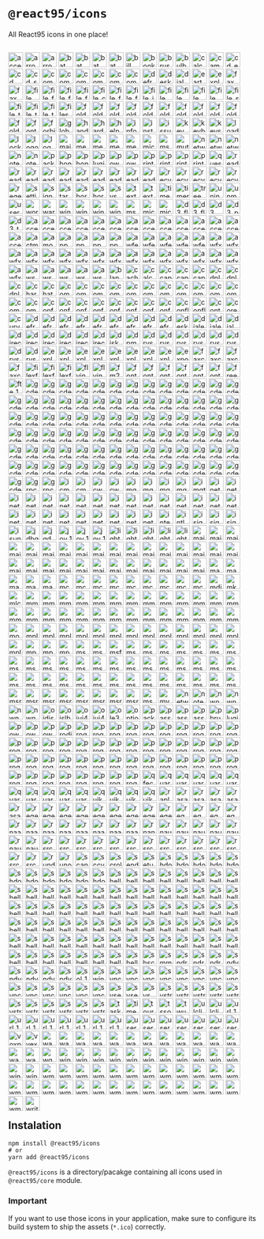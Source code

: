 # `@react95/icons`

All React95 icons in one place!

<p style="float: left;">
  <img alt="accessibility" src="src/icons/accessibility.ico" width="30" />
  <img alt="arrow_left" src="src/icons/arrow_left.ico" width="30" />
  <img alt="arrow_right" src="src/icons/arrow_right.ico" width="30" />
  <img alt="bat" src="src/icons/bat.ico" width="30" />
  <img alt="bat_exec" src="src/icons/bat_exec.ico" width="30" />
  <img alt="bat_exec_2" src="src/icons/bat_exec_2.ico" width="30" />
  <img alt="bat_wait" src="src/icons/bat_wait.ico" width="30" />
  <img alt="bill" src="src/icons/bill.ico" width="30" />
  <img alt="bookmark" src="src/icons/bookmark.ico" width="30" />
  <img alt="brush" src="src/icons/brush.ico" width="30" />
  <img alt="bulb" src="src/icons/bulb.ico" width="30" />
  <img alt="calculator" src="src/icons/calculator.ico" width="30" />
  <img alt="camera" src="src/icons/camera.ico" width="30" />
  <img alt="cd_exe" src="src/icons/cd_exe.ico" width="30" />
  <img alt="cd_music" src="src/icons/cd_music.ico" width="30" />
  <img alt="cd_search" src="src/icons/cd_search.ico" width="30" />
  <img alt="computer" src="src/icons/computer.ico" width="30" />
  <img alt="computer_2" src="src/icons/computer_2.ico" width="30" />
  <img alt="computer_3" src="src/icons/computer_3.ico" width="30" />
  <img alt="computer_4" src="src/icons/computer_4.ico" width="30" />
  <img alt="computer_5" src="src/icons/computer_5.ico" width="30" />
  <img alt="computer_find" src="src/icons/computer_find.ico" width="30" />
  <img alt="defrag" src="src/icons/defrag.ico" width="30" />
  <img alt="desktop" src="src/icons/desktop.ico" width="30" />
  <img alt="dial" src="src/icons/dial.ico" width="30" />
  <img alt="earth" src="src/icons/earth.ico" width="30" />
  <img alt="explore" src="src/icons/explore.ico" width="30" />
  <img alt="fax" src="src/icons/fax.ico" width="30" />
  <img alt="fax_warning" src="src/icons/fax_warning.ico" width="30" />
  <img alt="file_delete" src="src/icons/file_delete.ico" width="30" />
  <img alt="file_find" src="src/icons/file_find.ico" width="30" />
  <img alt="file_find2" src="src/icons/file_find2.ico" width="30" />
  <img alt="file_find3" src="src/icons/file_find3.ico" width="30" />
  <img alt="file_corrupted" src="src/icons/file_corrupted.ico" width="30" />
  <img alt="file_font" src="src/icons/file_font.ico" width="30" />
  <img alt="file_font_2" src="src/icons/file_font_2.ico" width="30" />
  <img alt="file_icons" src="src/icons/file_icons.ico" width="30" />
  <img alt="file_pen" src="src/icons/file_pen.ico" width="30" />
  <img alt="file_pencil" src="src/icons/file_pencil.ico" width="30" />
  <img alt="file_pick" src="src/icons/file_pick.ico" width="30" />
  <img alt="file_pin" src="src/icons/file_pin.ico" width="30" />
  <img alt="file_settings" src="src/icons/file_settings.ico" width="30" />
  <img alt="file_text" src="src/icons/file_text.ico" width="30" />
  <img alt="file_text_settings" src="src/icons/file_text_settings.ico" width="30" />
  <img alt="file_transfer" src="src/icons/file_transfer.ico" width="30" />
  <img alt="files" src="src/icons/files.ico" width="30" />
  <img alt="folder" src="src/icons/folder.ico" width="30" />
  <img alt="folder_exe" src="src/icons/folder_exe.ico" width="30" />
  <img alt="folder_exe2" src="src/icons/folder_exe2.ico" width="30" />
  <img alt="folder_file" src="src/icons/folder_file.ico" width="30" />
  <img alt="folder_font" src="src/icons/folder_font.ico" width="30" />
  <img alt="folder_open" src="src/icons/folder_open.ico" width="30" />
  <img alt="folder_print" src="src/icons/folder_print.ico" width="30" />
  <img alt="folder_rename" src="src/icons/folder_rename.ico" width="30" />
  <img alt="folder_settings" src="src/icons/folder_settings.ico" width="30" />
  <img alt="folder_settings_2" src="src/icons/folder_settings_2.ico" width="30" />
  <img alt="folder_shared" src="src/icons/folder_shared.ico" width="30" />
  <img alt="font" src="src/icons/font.ico" width="30" />
  <img alt="forbidden" src="src/icons/forbidden.ico" width="30" />
  <img alt="globe" src="src/icons/globe.ico" width="30" />
  <img alt="hand" src="src/icons/hand.ico" width="30" />
  <img alt="hardware" src="src/icons/hardware.ico" width="30" />
  <img alt="help_book" src="src/icons/help_book.ico" width="30" />
  <img alt="info_bubble" src="src/icons/info_bubble.ico" width="30" />
  <img alt="install" src="src/icons/install.ico" width="30" />
  <img alt="issue" src="src/icons/issue.ico" width="30" />
  <img alt="key" src="src/icons/key.ico" width="30" />
  <img alt="keyboard_mouse" src="src/icons/keyboard_mouse.ico" width="30" />
  <img alt="keys" src="src/icons/keys.ico" width="30" />
  <img alt="loader_bat" src="src/icons/loader_bat.ico" width="30" />
  <img alt="lock" src="src/icons/lock.ico" width="30" />
  <img alt="logo" src="src/icons/logo.ico" width="30" />
  <img alt="log_view" src="src/icons/log_view.ico" width="30" />
  <img alt="mail" src="src/icons/mail.ico" width="30" />
  <img alt="media_audio" src="src/icons/media_audio.ico" width="30" />
  <img alt="media_cd" src="src/icons/media_cd.ico" width="30" />
  <img alt="media_video" src="src/icons/media_video.ico" width="30" />
  <img alt="memory" src="src/icons/memory.ico" width="30" />
  <img alt="mic" src="src/icons/mic.ico" width="30" />
  <img alt="mspaint" src="src/icons/mspaint.ico" width="30" />
  <img alt="mute" src="src/icons/mute.ico" width="30" />
  <img alt="network" src="src/icons/network.ico" width="30" />
  <img alt="network_2" src="src/icons/network_2.ico" width="30" />
  <img alt="network_3" src="src/icons/network_3.ico" width="30" />
  <img alt="notepad" src="src/icons/notepad.ico" width="30" />
  <img alt="notepad_2" src="src/icons/notepad_2.ico" width="30" />
  <img alt="packager" src="src/icons/packager.ico" width="30" />
  <img alt="phone" src="src/icons/phone.ico" width="30" />
  <img alt="phone_2" src="src/icons/phone_2.ico" width="30" />
  <img alt="plugin" src="src/icons/plugin.ico" width="30" />
  <img alt="power_off" src="src/icons/power_off.ico" width="30" />
  <img alt="power_on" src="src/icons/power_on.ico" width="30" />
  <img alt="printer" src="src/icons/printer.ico" width="30" />
  <img alt="printer_calendar" src="src/icons/printer_calendar.ico" width="30" />
  <img alt="printer_drive" src="src/icons/printer_drive.ico" width="30" />
  <img alt="printer_shared" src="src/icons/printer_shared.ico" width="30" />
  <img alt="question_bubble" src="src/icons/question_bubble.ico" width="30" />
  <img alt="reader_cd" src="src/icons/reader_cd.ico" width="30" />
  <img alt="reader_cd_2" src="src/icons/reader_cd_2.ico" width="30" />
  <img alt="reader_closed" src="src/icons/reader_closed.ico" width="30" />
  <img alt="reader_disket" src="src/icons/reader_disket.ico" width="30" />
  <img alt="reader_disket_casset" src="src/icons/reader_disket_casset.ico" width="30" />
  <img alt="reader_disket2" src="src/icons/reader_disket2.ico" width="30" />
  <img alt="reader_eject" src="src/icons/reader_eject.ico" width="30" />
  <img alt="reader_noshared" src="src/icons/reader_noshared.ico" width="30" />
  <img alt="reader_opened" src="src/icons/reader_opened.ico" width="30" />
  <img alt="reader_shared" src="src/icons/reader_shared.ico" width="30" />
  <img alt="recycle_empty" src="src/icons/recycle_empty.ico" width="30" />
  <img alt="recycle_file" src="src/icons/recycle_file.ico" width="30" />
  <img alt="recycle_filefolder" src="src/icons/recycle_filefolder.ico" width="30" />
  <img alt="recycle_folder" src="src/icons/recycle_folder.ico" width="30" />
  <img alt="recycle_full" src="src/icons/recycle_full.ico" width="30" />
  <img alt="regedit" src="src/icons/regedit.ico" width="30" />
  <img alt="settings" src="src/icons/settings.ico" width="30" />
  <img alt="signup" src="src/icons/signup.ico" width="30" />
  <img alt="star" src="src/icons/star.ico" width="30" />
  <img alt="shortcut" src="src/icons/shortcut.ico" width="30" />
  <img alt="shortcut2" src="src/icons/shortcut2.ico" width="30" />
  <img alt="sys_package" src="src/icons/sys_package.ico" width="30" />
  <img alt="textchat" src="src/icons/textchat.ico" width="30" />
  <img alt="textchat_2" src="src/icons/textchat_2.ico" width="30" />
  <img alt="timedate" src="src/icons/timedate.ico" width="30" />
  <img alt="timer_font" src="src/icons/timer_font.ico" width="30" />
  <img alt="tree" src="src/icons/tree.ico" width="30" />
  <img alt="uninstall" src="src/icons/uninstall.ico" width="30" />
  <img alt="unmute" src="src/icons/unmute.ico" width="30" />
  <img alt="user" src="src/icons/user.ico" width="30" />
  <img alt="wordpad" src="src/icons/wordpad.ico" width="30" />
  <img alt="warning" src="src/icons/warning.ico" width="30" />
  <img alt="window_abc" src="src/icons/window_abc.ico" width="30" />
  <img alt="window_accessibility" src="src/icons/window_accessibility.ico" width="30" />
  <img alt="window_graph" src="src/icons/window_graph.ico" width="30" />
  <img alt="windows_explorer" src="src/icons/windows_explorer.ico" width="30" />
  <img alt="ms_dos" src="src/icons/ms_dos.ico" width="30" />
  <img alt="microsoft_network" src="src/icons/microsoft_network.ico" width="30" />
  <img alt="microsoft_exchange" src="src/icons/microsoft_exchange.ico" width="30" />
  <img alt="d3_flower_box_100" src="src/icons/d3_flower_box_100.ico" width="30" />
  <img alt="d3_flying_objects_id_app" src="src/icons/d3_flying_objects_id_app.ico" width="30" />
  <img alt="d3_maze_100" src="src/icons/d3_maze_100.ico" width="30" />
  <img alt="d3_pipes_id_app" src="src/icons/d3_pipes_id_app.ico" width="30" />
  <img alt="d3_text_100" src="src/icons/d3_text_100.ico" width="30" />
  <img alt="access_110" src="src/icons/access_110.ico" width="30" />
  <img alt="access_218" src="src/icons/access_218.ico" width="30" />
  <img alt="access_219" src="src/icons/access_219.ico" width="30" />
  <img alt="access_220" src="src/icons/access_220.ico" width="30" />
  <img alt="access_221" src="src/icons/access_221.ico" width="30" />
  <img alt="access_222" src="src/icons/access_222.ico" width="30" />
  <img alt="access_223" src="src/icons/access_223.ico" width="30" />
  <img alt="access_224" src="src/icons/access_224.ico" width="30" />
  <img alt="access_225" src="src/icons/access_225.ico" width="30" />
  <img alt="access_226" src="src/icons/access_226.ico" width="30" />
  <img alt="access_227" src="src/icons/access_227.ico" width="30" />
  <img alt="access_228" src="src/icons/access_228.ico" width="30" />
  <img alt="access_229" src="src/icons/access_229.ico" width="30" />
  <img alt="access_230" src="src/icons/access_230.ico" width="30" />
  <img alt="actmovie_303" src="src/icons/actmovie_303.ico" width="30" />
  <img alt="amovie_2" src="src/icons/amovie_2.ico" width="30" />
  <img alt="appwiz_1500" src="src/icons/appwiz_1500.ico" width="30" />
  <img alt="appwiz_1501" src="src/icons/appwiz_1501.ico" width="30" />
  <img alt="appwiz_1502" src="src/icons/appwiz_1502.ico" width="30" />
  <img alt="appwiz_1503" src="src/icons/appwiz_1503.ico" width="30" />
  <img alt="awfext32_6049" src="src/icons/awfext32_6049.ico" width="30" />
  <img alt="awfext32_6050" src="src/icons/awfext32_6050.ico" width="30" />
  <img alt="awfext32_6051" src="src/icons/awfext32_6051.ico" width="30" />
  <img alt="awfext32_6052" src="src/icons/awfext32_6052.ico" width="30" />
  <img alt="awfext32_6053" src="src/icons/awfext32_6053.ico" width="30" />
  <img alt="awfxcg32_1301" src="src/icons/awfxcg32_1301.ico" width="30" />
  <img alt="awfxcg32_1302" src="src/icons/awfxcg32_1302.ico" width="30" />
  <img alt="awfxcg32_1303" src="src/icons/awfxcg32_1303.ico" width="30" />
  <img alt="awfxcg32_1304" src="src/icons/awfxcg32_1304.ico" width="30" />
  <img alt="awfxcg32_1305" src="src/icons/awfxcg32_1305.ico" width="30" />
  <img alt="awfxex32_109" src="src/icons/awfxex32_109.ico" width="30" />
  <img alt="awfxex32_113" src="src/icons/awfxex32_113.ico" width="30" />
  <img alt="awfxex32_114" src="src/icons/awfxex32_114.ico" width="30" />
  <img alt="awfxex32_115" src="src/icons/awfxex32_115.ico" width="30" />
  <img alt="awfxex32_116" src="src/icons/awfxex32_116.ico" width="30" />
  <img alt="awfxex32_117" src="src/icons/awfxex32_117.ico" width="30" />
  <img alt="awfxex32_118" src="src/icons/awfxex32_118.ico" width="30" />
  <img alt="awfxex32_119" src="src/icons/awfxex32_119.ico" width="30" />
  <img alt="awfxex32_120" src="src/icons/awfxex32_120.ico" width="30" />
  <img alt="awfxex32_121" src="src/icons/awfxex32_121.ico" width="30" />
  <img alt="awfxex32_awfxex" src="src/icons/awfxex32_awfxex.ico" width="30" />
  <img alt="awfxex32_info" src="src/icons/awfxex32_info.ico" width="30" />
  <img alt="awschd32_400" src="src/icons/awschd32_400.ico" width="30" />
  <img alt="awschd32_401" src="src/icons/awschd32_401.ico" width="30" />
  <img alt="awschd32_402" src="src/icons/awschd32_402.ico" width="30" />
  <img alt="awsnto32_49" src="src/icons/awsnto32_49.ico" width="30" />
  <img alt="awsnto32_50" src="src/icons/awsnto32_50.ico" width="30" />
  <img alt="blank_screen_100" src="src/icons/blank_screen_100.ico" width="30" />
  <img alt="cachevu_100" src="src/icons/cachevu_100.ico" width="30" />
  <img alt="calc_sc" src="src/icons/calc_sc.ico" width="30" />
  <img alt="ccapi_104" src="src/icons/ccapi_104.ico" width="30" />
  <img alt="ccapi_105" src="src/icons/ccapi_105.ico" width="30" />
  <img alt="ccapi_106" src="src/icons/ccapi_106.ico" width="30" />
  <img alt="cdplayer_107" src="src/icons/cdplayer_107.ico" width="30" />
  <img alt="cdplayer_110" src="src/icons/cdplayer_110.ico" width="30" />
  <img alt="cdplayer_114" src="src/icons/cdplayer_114.ico" width="30" />
  <img alt="charmap_1" src="src/icons/charmap_1.ico" width="30" />
  <img alt="chatshow_3000" src="src/icons/chatshow_3000.ico" width="30" />
  <img alt="comctl32_150" src="src/icons/comctl32_150.ico" width="30" />
  <img alt="comdlg32_528" src="src/icons/comdlg32_528.ico" width="30" />
  <img alt="comdlg32_529" src="src/icons/comdlg32_529.ico" width="30" />
  <img alt="comdlg32_530" src="src/icons/comdlg32_530.ico" width="30" />
  <img alt="comdlg32_531" src="src/icons/comdlg32_531.ico" width="30" />
  <img alt="comdlg32_532" src="src/icons/comdlg32_532.ico" width="30" />
  <img alt="comdlg32_533" src="src/icons/comdlg32_533.ico" width="30" />
  <img alt="comdlg32_534" src="src/icons/comdlg32_534.ico" width="30" />
  <img alt="comdlg32_535" src="src/icons/comdlg32_535.ico" width="30" />
  <img alt="comdlg32_536" src="src/icons/comdlg32_536.ico" width="30" />
  <img alt="comdlg32_537" src="src/icons/comdlg32_537.ico" width="30" />
  <img alt="comdlg32_538" src="src/icons/comdlg32_538.ico" width="30" />
  <img alt="comdlg32_539" src="src/icons/comdlg32_539.ico" width="30" />
  <img alt="confcp_102" src="src/icons/confcp_102.ico" width="30" />
  <img alt="confcp_107" src="src/icons/confcp_107.ico" width="30" />
  <img alt="confcp_108" src="src/icons/confcp_108.ico" width="30" />
  <img alt="confcp_109" src="src/icons/confcp_109.ico" width="30" />
  <img alt="confcp_1100" src="src/icons/confcp_1100.ico" width="30" />
  <img alt="confcp_116" src="src/icons/confcp_116.ico" width="30" />
  <img alt="confcp_118" src="src/icons/confcp_118.ico" width="30" />
  <img alt="confcp_120" src="src/icons/confcp_120.ico" width="30" />
  <img alt="conflnk_102" src="src/icons/conflnk_102.ico" width="30" />
  <img alt="conflnk_103" src="src/icons/conflnk_103.ico" width="30" />
  <img alt="controls_3000" src="src/icons/controls_3000.ico" width="30" />
  <img alt="coreui_3000" src="src/icons/coreui_3000.ico" width="30" />
  <img alt="curves_and_colors_100" src="src/icons/curves_and_colors_100.ico" width="30" />
  <img alt="defrag_1" src="src/icons/defrag_1.ico" width="30" />
  <img alt="defrag_2" src="src/icons/defrag_2.ico" width="30" />
  <img alt="defrag_3" src="src/icons/defrag_3.ico" width="30" />
  <img alt="defrag_4" src="src/icons/defrag_4.ico" width="30" />
  <img alt="defrag_5" src="src/icons/defrag_5.ico" width="30" />
  <img alt="defrag_6" src="src/icons/defrag_6.ico" width="30" />
  <img alt="defrag_7" src="src/icons/defrag_7.ico" width="30" />
  <img alt="defrag_8" src="src/icons/defrag_8.ico" width="30" />
  <img alt="defrag_9" src="src/icons/defrag_9.ico" width="30" />
  <img alt="desk_100" src="src/icons/desk_100.ico" width="30" />
  <img alt="dialer_1" src="src/icons/dialer_1.ico" width="30" />
  <img alt="dialer_2" src="src/icons/dialer_2.ico" width="30" />
  <img alt="dialmon_200" src="src/icons/dialmon_200.ico" width="30" />
  <img alt="directcc_1001" src="src/icons/directcc_1001.ico" width="30" />
  <img alt="directcc_1002" src="src/icons/directcc_1002.ico" width="30" />
  <img alt="directcc_1003" src="src/icons/directcc_1003.ico" width="30" />
  <img alt="directcc_1004" src="src/icons/directcc_1004.ico" width="30" />
  <img alt="directcc_1005" src="src/icons/directcc_1005.ico" width="30" />
  <img alt="directcc_directcc" src="src/icons/directcc_directcc.ico" width="30" />
  <img alt="diskcopy_1" src="src/icons/diskcopy_1.ico" width="30" />
  <img alt="dpmodemx_701" src="src/icons/dpmodemx_701.ico" width="30" />
  <img alt="drvspace_1" src="src/icons/drvspace_1.ico" width="30" />
  <img alt="drvspace_2" src="src/icons/drvspace_2.ico" width="30" />
  <img alt="drvspace_3" src="src/icons/drvspace_3.ico" width="30" />
  <img alt="drvspace_4" src="src/icons/drvspace_4.ico" width="30" />
  <img alt="drvspace_5" src="src/icons/drvspace_5.ico" width="30" />
  <img alt="drvspace_6" src="src/icons/drvspace_6.ico" width="30" />
  <img alt="drvspace_7" src="src/icons/drvspace_7.ico" width="30" />
  <img alt="drvspace_8" src="src/icons/drvspace_8.ico" width="30" />
  <img alt="explorer_100" src="src/icons/explorer_100.ico" width="30" />
  <img alt="explorer_101" src="src/icons/explorer_101.ico" width="30" />
  <img alt="explorer_102" src="src/icons/explorer_102.ico" width="30" />
  <img alt="explorer_103" src="src/icons/explorer_103.ico" width="30" />
  <img alt="explorer_104" src="src/icons/explorer_104.ico" width="30" />
  <img alt="explorer_105" src="src/icons/explorer_105.ico" width="30" />
  <img alt="explorer_107" src="src/icons/explorer_107.ico" width="30" />
  <img alt="explorer_108" src="src/icons/explorer_108.ico" width="30" />
  <img alt="expostrt_128" src="src/icons/expostrt_128.ico" width="30" />
  <img alt="faxcover_108" src="src/icons/faxcover_108.ico" width="30" />
  <img alt="faxcover_140" src="src/icons/faxcover_140.ico" width="30" />
  <img alt="faxcover_2" src="src/icons/faxcover_2.ico" width="30" />
  <img alt="faxcover_3" src="src/icons/faxcover_3.ico" width="30" />
  <img alt="filexfer_128" src="src/icons/filexfer_128.ico" width="30" />
  <img alt="filexfer_129" src="src/icons/filexfer_129.ico" width="30" />
  <img alt="filexfer_130" src="src/icons/filexfer_130.ico" width="30" />
  <img alt="flying_through_space_100" src="src/icons/flying_through_space_100.ico" width="30" />
  <img alt="flying_windows_100" src="src/icons/flying_windows_100.ico" width="30" />
  <img alt="fm20enu_5" src="src/icons/fm20enu_5.ico" width="30" />
  <img alt="fontext_1" src="src/icons/fontext_1.ico" width="30" />
  <img alt="fontext_2" src="src/icons/fontext_2.ico" width="30" />
  <img alt="fontext_3" src="src/icons/fontext_3.ico" width="30" />
  <img alt="fontext_4" src="src/icons/fontext_4.ico" width="30" />
  <img alt="fontview_110" src="src/icons/fontview_110.ico" width="30" />
  <img alt="fontview_111" src="src/icons/fontview_111.ico" width="30" />
  <img alt="freecell_1" src="src/icons/freecell_1.ico" width="30" />
  <img alt="fte_128" src="src/icons/fte_128.ico" width="30" />
  <img alt="gcdef_100" src="src/icons/gcdef_100.ico" width="30" />
  <img alt="gcdef_10001" src="src/icons/gcdef_10001.ico" width="30" />
  <img alt="gcdef_10002" src="src/icons/gcdef_10002.ico" width="30" />
  <img alt="gcdef_10003" src="src/icons/gcdef_10003.ico" width="30" />
  <img alt="gcdef_10004" src="src/icons/gcdef_10004.ico" width="30" />
  <img alt="gcdef_10005" src="src/icons/gcdef_10005.ico" width="30" />
  <img alt="gcdef_10006" src="src/icons/gcdef_10006.ico" width="30" />
  <img alt="gcdef_10007" src="src/icons/gcdef_10007.ico" width="30" />
  <img alt="gcdef_10008" src="src/icons/gcdef_10008.ico" width="30" />
  <img alt="gcdef_10009" src="src/icons/gcdef_10009.ico" width="30" />
  <img alt="gcdef_10010" src="src/icons/gcdef_10010.ico" width="30" />
  <img alt="gcdef_10011" src="src/icons/gcdef_10011.ico" width="30" />
  <img alt="gcdef_10012" src="src/icons/gcdef_10012.ico" width="30" />
  <img alt="gcdef_10013" src="src/icons/gcdef_10013.ico" width="30" />
  <img alt="gcdef_10014" src="src/icons/gcdef_10014.ico" width="30" />
  <img alt="gcdef_10015" src="src/icons/gcdef_10015.ico" width="30" />
  <img alt="gcdef_10016" src="src/icons/gcdef_10016.ico" width="30" />
  <img alt="gcdef_10017" src="src/icons/gcdef_10017.ico" width="30" />
  <img alt="gcdef_10018" src="src/icons/gcdef_10018.ico" width="30" />
  <img alt="gcdef_10019" src="src/icons/gcdef_10019.ico" width="30" />
  <img alt="gcdef_10020" src="src/icons/gcdef_10020.ico" width="30" />
  <img alt="gcdef_10021" src="src/icons/gcdef_10021.ico" width="30" />
  <img alt="gcdef_10022" src="src/icons/gcdef_10022.ico" width="30" />
  <img alt="gcdef_10023" src="src/icons/gcdef_10023.ico" width="30" />
  <img alt="gcdef_10024" src="src/icons/gcdef_10024.ico" width="30" />
  <img alt="gcdef_10025" src="src/icons/gcdef_10025.ico" width="30" />
  <img alt="gcdef_10026" src="src/icons/gcdef_10026.ico" width="30" />
  <img alt="gcdef_10027" src="src/icons/gcdef_10027.ico" width="30" />
  <img alt="gcdef_10028" src="src/icons/gcdef_10028.ico" width="30" />
  <img alt="gcdef_10029" src="src/icons/gcdef_10029.ico" width="30" />
  <img alt="gcdef_10030" src="src/icons/gcdef_10030.ico" width="30" />
  <img alt="gcdef_10031" src="src/icons/gcdef_10031.ico" width="30" />
  <img alt="gcdef_10032" src="src/icons/gcdef_10032.ico" width="30" />
  <img alt="gcdef_10033" src="src/icons/gcdef_10033.ico" width="30" />
  <img alt="gcdef_10034" src="src/icons/gcdef_10034.ico" width="30" />
  <img alt="gcdef_10035" src="src/icons/gcdef_10035.ico" width="30" />
  <img alt="gcdef_10036" src="src/icons/gcdef_10036.ico" width="30" />
  <img alt="gcdef_10037" src="src/icons/gcdef_10037.ico" width="30" />
  <img alt="gcdef_10038" src="src/icons/gcdef_10038.ico" width="30" />
  <img alt="gcdef_10039" src="src/icons/gcdef_10039.ico" width="30" />
  <img alt="gcdef_10040" src="src/icons/gcdef_10040.ico" width="30" />
  <img alt="gcdef_10041" src="src/icons/gcdef_10041.ico" width="30" />
  <img alt="gcdef_10042" src="src/icons/gcdef_10042.ico" width="30" />
  <img alt="gcdef_10043" src="src/icons/gcdef_10043.ico" width="30" />
  <img alt="gcdef_10044" src="src/icons/gcdef_10044.ico" width="30" />
  <img alt="gcdef_10045" src="src/icons/gcdef_10045.ico" width="30" />
  <img alt="gcdef_10046" src="src/icons/gcdef_10046.ico" width="30" />
  <img alt="gcdef_10047" src="src/icons/gcdef_10047.ico" width="30" />
  <img alt="gcdef_10048" src="src/icons/gcdef_10048.ico" width="30" />
  <img alt="gcdef_10049" src="src/icons/gcdef_10049.ico" width="30" />
  <img alt="gcdef_10050" src="src/icons/gcdef_10050.ico" width="30" />
  <img alt="gcdef_10051" src="src/icons/gcdef_10051.ico" width="30" />
  <img alt="gcdef_10052" src="src/icons/gcdef_10052.ico" width="30" />
  <img alt="gcdef_10053" src="src/icons/gcdef_10053.ico" width="30" />
  <img alt="gcdef_10054" src="src/icons/gcdef_10054.ico" width="30" />
  <img alt="gcdef_10055" src="src/icons/gcdef_10055.ico" width="30" />
  <img alt="gcdef_10056" src="src/icons/gcdef_10056.ico" width="30" />
  <img alt="gcdef_10057" src="src/icons/gcdef_10057.ico" width="30" />
  <img alt="gcdef_10058" src="src/icons/gcdef_10058.ico" width="30" />
  <img alt="gcdef_10059" src="src/icons/gcdef_10059.ico" width="30" />
  <img alt="gcdef_10060" src="src/icons/gcdef_10060.ico" width="30" />
  <img alt="gcdef_10061" src="src/icons/gcdef_10061.ico" width="30" />
  <img alt="gcdef_10062" src="src/icons/gcdef_10062.ico" width="30" />
  <img alt="gcdef_10063" src="src/icons/gcdef_10063.ico" width="30" />
  <img alt="gcdef_10064" src="src/icons/gcdef_10064.ico" width="30" />
  <img alt="gcdef_101" src="src/icons/gcdef_101.ico" width="30" />
  <img alt="gcdef_102" src="src/icons/gcdef_102.ico" width="30" />
  <img alt="gcdef_103" src="src/icons/gcdef_103.ico" width="30" />
  <img alt="gcdef_104" src="src/icons/gcdef_104.ico" width="30" />
  <img alt="gcdef_105" src="src/icons/gcdef_105.ico" width="30" />
  <img alt="gcdef_106" src="src/icons/gcdef_106.ico" width="30" />
  <img alt="gcdef_107" src="src/icons/gcdef_107.ico" width="30" />
  <img alt="gcdef_108" src="src/icons/gcdef_108.ico" width="30" />
  <img alt="gcdef_109" src="src/icons/gcdef_109.ico" width="30" />
  <img alt="gcdef_110" src="src/icons/gcdef_110.ico" width="30" />
  <img alt="gcdef_111" src="src/icons/gcdef_111.ico" width="30" />
  <img alt="gcdef_112" src="src/icons/gcdef_112.ico" width="30" />
  <img alt="gcdef_113" src="src/icons/gcdef_113.ico" width="30" />
  <img alt="gcdef_114" src="src/icons/gcdef_114.ico" width="30" />
  <img alt="gcdef_115" src="src/icons/gcdef_115.ico" width="30" />
  <img alt="gcdef_116" src="src/icons/gcdef_116.ico" width="30" />
  <img alt="gcdef_117" src="src/icons/gcdef_117.ico" width="30" />
  <img alt="gcdef_122" src="src/icons/gcdef_122.ico" width="30" />
  <img alt="gcdef_124" src="src/icons/gcdef_124.ico" width="30" />
  <img alt="grpconv_100" src="src/icons/grpconv_100.ico" width="30" />
  <img alt="grpconv_101" src="src/icons/grpconv_101.ico" width="30" />
  <img alt="icmui_1200" src="src/icons/icmui_1200.ico" width="30" />
  <img alt="icmui_1201" src="src/icons/icmui_1201.ico" width="30" />
  <img alt="icwdial_101" src="src/icons/icwdial_101.ico" width="30" />
  <img alt="icwdial_102" src="src/icons/icwdial_102.ico" width="30" />
  <img alt="imgadmin_214" src="src/icons/imgadmin_214.ico" width="30" />
  <img alt="imgedit_10" src="src/icons/imgedit_10.ico" width="30" />
  <img alt="imgedit_277" src="src/icons/imgedit_277.ico" width="30" />
  <img alt="imgscan_10" src="src/icons/imgscan_10.ico" width="30" />
  <img alt="imgthumb_10" src="src/icons/imgthumb_10.ico" width="30" />
  <img alt="inetcfg_2300" src="src/icons/inetcfg_2300.ico" width="30" />
  <img alt="inetcfg_2301" src="src/icons/inetcfg_2301.ico" width="30" />
  <img alt="inetcfg_2302" src="src/icons/inetcfg_2302.ico" width="30" />
  <img alt="inetcfg_2303" src="src/icons/inetcfg_2303.ico" width="30" />
  <img alt="inetcpl_1301" src="src/icons/inetcpl_1301.ico" width="30" />
  <img alt="inetcpl_1302" src="src/icons/inetcpl_1302.ico" width="30" />
  <img alt="inetcpl_1303" src="src/icons/inetcpl_1303.ico" width="30" />
  <img alt="inetcpl_1304" src="src/icons/inetcpl_1304.ico" width="30" />
  <img alt="inetcpl_1305" src="src/icons/inetcpl_1305.ico" width="30" />
  <img alt="inetcpl_1306" src="src/icons/inetcpl_1306.ico" width="30" />
  <img alt="inetcpl_1307" src="src/icons/inetcpl_1307.ico" width="30" />
  <img alt="inetcpl_1308" src="src/icons/inetcpl_1308.ico" width="30" />
  <img alt="inetcpl_1309" src="src/icons/inetcpl_1309.ico" width="30" />
  <img alt="inetcpl_1310" src="src/icons/inetcpl_1310.ico" width="30" />
  <img alt="inetcpl_1311" src="src/icons/inetcpl_1311.ico" width="30" />
  <img alt="inetcpl_1312" src="src/icons/inetcpl_1312.ico" width="30" />
  <img alt="inetcpl_1313" src="src/icons/inetcpl_1313.ico" width="30" />
  <img alt="inetcpl_1314" src="src/icons/inetcpl_1314.ico" width="30" />
  <img alt="inetcpl_1315" src="src/icons/inetcpl_1315.ico" width="30" />
  <img alt="inetcpl_1317" src="src/icons/inetcpl_1317.ico" width="30" />
  <img alt="inetcpl_1318" src="src/icons/inetcpl_1318.ico" width="30" />
  <img alt="inetcpl_1319" src="src/icons/inetcpl_1319.ico" width="30" />
  <img alt="inetcpl_1320" src="src/icons/inetcpl_1320.ico" width="30" />
  <img alt="inetcpl_1321" src="src/icons/inetcpl_1321.ico" width="30" />
  <img alt="inetcpl_4432" src="src/icons/inetcpl_4432.ico" width="30" />
  <img alt="internat_151" src="src/icons/internat_151.ico" width="30" />
  <img alt="intl_101" src="src/icons/intl_101.ico" width="30" />
  <img alt="isign32_100" src="src/icons/isign32_100.ico" width="30" />
  <img alt="isign32_4001" src="src/icons/isign32_4001.ico" width="30" />
  <img alt="isign32_ico_app" src="src/icons/isign32_ico_app.ico" width="30" />
  <img alt="isuninst_1000" src="src/icons/isuninst_1000.ico" width="30" />
  <img alt="jdbgmgr_100" src="src/icons/jdbgmgr_100.ico" width="30" />
  <img alt="jgdwmie_101" src="src/icons/jgdwmie_101.ico" width="30" />
  <img alt="joy_102" src="src/icons/joy_102.ico" width="30" />
  <img alt="joy_108" src="src/icons/joy_108.ico" width="30" />
  <img alt="joy_110" src="src/icons/joy_110.ico" width="30" />
  <img alt="lights_100" src="src/icons/lights_100.ico" width="30" />
  <img alt="lights_101" src="src/icons/lights_101.ico" width="30" />
  <img alt="lights_102" src="src/icons/lights_102.ico" width="30" />
  <img alt="lights_103" src="src/icons/lights_103.ico" width="30" />
  <img alt="lights_99" src="src/icons/lights_99.ico" width="30" />
  <img alt="mailnews_12" src="src/icons/mailnews_12.ico" width="30" />
  <img alt="mailnews_13" src="src/icons/mailnews_13.ico" width="30" />
  <img alt="mailnews_14" src="src/icons/mailnews_14.ico" width="30" />
  <img alt="mailnews_15" src="src/icons/mailnews_15.ico" width="30" />
  <img alt="mailnews_16" src="src/icons/mailnews_16.ico" width="30" />
  <img alt="mailnews_17" src="src/icons/mailnews_17.ico" width="30" />
  <img alt="mailnews_18" src="src/icons/mailnews_18.ico" width="30" />
  <img alt="mailnews_19" src="src/icons/mailnews_19.ico" width="30" />
  <img alt="mailnews_2" src="src/icons/mailnews_2.ico" width="30" />
  <img alt="mailnews_20" src="src/icons/mailnews_20.ico" width="30" />
  <img alt="mailnews_21" src="src/icons/mailnews_21.ico" width="30" />
  <img alt="mailnews_22" src="src/icons/mailnews_22.ico" width="30" />
  <img alt="mailnews_23" src="src/icons/mailnews_23.ico" width="30" />
  <img alt="mailnews_3" src="src/icons/mailnews_3.ico" width="30" />
  <img alt="mailnews_6" src="src/icons/mailnews_6.ico" width="30" />
  <img alt="mailnews_7" src="src/icons/mailnews_7.ico" width="30" />
  <img alt="mailnews_8" src="src/icons/mailnews_8.ico" width="30" />
  <img alt="mailnews_9" src="src/icons/mailnews_9.ico" width="30" />
  <img alt="main_100" src="src/icons/main_100.ico" width="30" />
  <img alt="main_103" src="src/icons/main_103.ico" width="30" />
  <img alt="main_104" src="src/icons/main_104.ico" width="30" />
  <img alt="main_105" src="src/icons/main_105.ico" width="30" />
  <img alt="main_106" src="src/icons/main_106.ico" width="30" />
  <img alt="main_107" src="src/icons/main_107.ico" width="30" />
  <img alt="main_200" src="src/icons/main_200.ico" width="30" />
  <img alt="main_300" src="src/icons/main_300.ico" width="30" />
  <img alt="main_400" src="src/icons/main_400.ico" width="30" />
  <img alt="main_500" src="src/icons/main_500.ico" width="30" />
  <img alt="main_600" src="src/icons/main_600.ico" width="30" />
  <img alt="mapi32_451" src="src/icons/mapi32_451.ico" width="30" />
  <img alt="mapi32_501" src="src/icons/mapi32_501.ico" width="30" />
  <img alt="mapi32_801" src="src/icons/mapi32_801.ico" width="30" />
  <img alt="mapi32_icon_attach" src="src/icons/mapi32_icon_attach.ico" width="30" />
  <img alt="mapisp32_100" src="src/icons/mapisp32_100.ico" width="30" />
  <img alt="mcdpkgtm_3000" src="src/icons/mcdpkgtm_3000.ico" width="30" />
  <img alt="mcm_3200" src="src/icons/mcm_3200.ico" width="30" />
  <img alt="mcm_3201" src="src/icons/mcm_3201.ico" width="30" />
  <img alt="mcm_3202" src="src/icons/mcm_3202.ico" width="30" />
  <img alt="mcm_3203" src="src/icons/mcm_3203.ico" width="30" />
  <img alt="mcm_401" src="src/icons/mcm_401.ico" width="30" />
  <img alt="mcm_502" src="src/icons/mcm_502.ico" width="30" />
  <img alt="mcm_earth" src="src/icons/mcm_earth.ico" width="30" />
  <img alt="mcm_phone" src="src/icons/mcm_phone.ico" width="30" />
  <img alt="mdisp32_1" src="src/icons/mdisp32_1.ico" width="30" />
  <img alt="mkcompat_900" src="src/icons/mkcompat_900.ico" width="30" />
  <img alt="mlcfg32_129" src="src/icons/mlcfg32_129.ico" width="30" />
  <img alt="mmsys_100" src="src/icons/mmsys_100.ico" width="30" />
  <img alt="mmsys_101" src="src/icons/mmsys_101.ico" width="30" />
  <img alt="mmsys_102" src="src/icons/mmsys_102.ico" width="30" />
  <img alt="mmsys_103" src="src/icons/mmsys_103.ico" width="30" />
  <img alt="mmsys_104" src="src/icons/mmsys_104.ico" width="30" />
  <img alt="mmsys_105" src="src/icons/mmsys_105.ico" width="30" />
  <img alt="mmsys_106" src="src/icons/mmsys_106.ico" width="30" />
  <img alt="mmsys_107" src="src/icons/mmsys_107.ico" width="30" />
  <img alt="mmsys_108" src="src/icons/mmsys_108.ico" width="30" />
  <img alt="mmsys_109" src="src/icons/mmsys_109.ico" width="30" />
  <img alt="mmsys_110" src="src/icons/mmsys_110.ico" width="30" />
  <img alt="mmsys_111" src="src/icons/mmsys_111.ico" width="30" />
  <img alt="mmsys_112" src="src/icons/mmsys_112.ico" width="30" />
  <img alt="mmsys_113" src="src/icons/mmsys_113.ico" width="30" />
  <img alt="mmsys_114" src="src/icons/mmsys_114.ico" width="30" />
  <img alt="mmsys_115" src="src/icons/mmsys_115.ico" width="30" />
  <img alt="mmsys_116" src="src/icons/mmsys_116.ico" width="30" />
  <img alt="mmsys_117" src="src/icons/mmsys_117.ico" width="30" />
  <img alt="mmsys_118" src="src/icons/mmsys_118.ico" width="30" />
  <img alt="mmsys_119" src="src/icons/mmsys_119.ico" width="30" />
  <img alt="mmsys_120" src="src/icons/mmsys_120.ico" width="30" />
  <img alt="mmsys_121" src="src/icons/mmsys_121.ico" width="30" />
  <img alt="mmsys_122" src="src/icons/mmsys_122.ico" width="30" />
  <img alt="mmsys_123" src="src/icons/mmsys_123.ico" width="30" />
  <img alt="mmsys_124" src="src/icons/mmsys_124.ico" width="30" />
  <img alt="mmsys_90" src="src/icons/mmsys_90.ico" width="30" />
  <img alt="mmsys_99" src="src/icons/mmsys_99.ico" width="30" />
  <img alt="moscudll_128" src="src/icons/moscudll_128.ico" width="30" />
  <img alt="mplayer_1_10" src="src/icons/mplayer_1_10.ico" width="30" />
  <img alt="mplayer_1_11" src="src/icons/mplayer_1_11.ico" width="30" />
  <img alt="mplayer_1_12" src="src/icons/mplayer_1_12.ico" width="30" />
  <img alt="mplayer_1_13" src="src/icons/mplayer_1_13.ico" width="30" />
  <img alt="mplayer_1_14" src="src/icons/mplayer_1_14.ico" width="30" />
  <img alt="mplayer_1_15" src="src/icons/mplayer_1_15.ico" width="30" />
  <img alt="mplayer_1_16" src="src/icons/mplayer_1_16.ico" width="30" />
  <img alt="mplayer_10" src="src/icons/mplayer_10.ico" width="30" />
  <img alt="mplayer_11" src="src/icons/mplayer_11.ico" width="30" />
  <img alt="mplayer_12" src="src/icons/mplayer_12.ico" width="30" />
  <img alt="mplayer_13" src="src/icons/mplayer_13.ico" width="30" />
  <img alt="mplayer_14" src="src/icons/mplayer_14.ico" width="30" />
  <img alt="mplayer_15" src="src/icons/mplayer_15.ico" width="30" />
  <img alt="mplayer_16" src="src/icons/mplayer_16.ico" width="30" />
  <img alt="mprserv_120" src="src/icons/mprserv_120.ico" width="30" />
  <img alt="mprserv_121" src="src/icons/mprserv_121.ico" width="30" />
  <img alt="mprserv_68" src="src/icons/mprserv_68.ico" width="30" />
  <img alt="msacm32_10" src="src/icons/msacm32_10.ico" width="30" />
  <img alt="msawt_awt_icon" src="src/icons/msawt_awt_icon.ico" width="30" />
  <img alt="msfs32_1951" src="src/icons/msfs32_1951.ico" width="30" />
  <img alt="mshearts_1" src="src/icons/mshearts_1.ico" width="30" />
  <img alt="mshtml_32528" src="src/icons/mshtml_32528.ico" width="30" />
  <img alt="mshtml_32529" src="src/icons/mshtml_32529.ico" width="30" />
  <img alt="mshtml_32534" src="src/icons/mshtml_32534.ico" width="30" />
  <img alt="mshtml_32535" src="src/icons/mshtml_32535.ico" width="30" />
  <img alt="mshtml_32536" src="src/icons/mshtml_32536.ico" width="30" />
  <img alt="mshtml_32537" src="src/icons/mshtml_32537.ico" width="30" />
  <img alt="mshtml_32538" src="src/icons/mshtml_32538.ico" width="30" />
  <img alt="mshtml_32539" src="src/icons/mshtml_32539.ico" width="30" />
  <img alt="mshtml_32540" src="src/icons/mshtml_32540.ico" width="30" />
  <img alt="mshtml_32541" src="src/icons/mshtml_32541.ico" width="30" />
  <img alt="mshtml_32542" src="src/icons/mshtml_32542.ico" width="30" />
  <img alt="mshtml_32543" src="src/icons/mshtml_32543.ico" width="30" />
  <img alt="mshtml_32544" src="src/icons/mshtml_32544.ico" width="30" />
  <img alt="mshtml_32545" src="src/icons/mshtml_32545.ico" width="30" />
  <img alt="mshtml_32546" src="src/icons/mshtml_32546.ico" width="30" />
  <img alt="mshtml_32547" src="src/icons/mshtml_32547.ico" width="30" />
  <img alt="mshtml_32548" src="src/icons/mshtml_32548.ico" width="30" />
  <img alt="mshtml_32549" src="src/icons/mshtml_32549.ico" width="30" />
  <img alt="mshtml_32550" src="src/icons/mshtml_32550.ico" width="30" />
  <img alt="mshtml_32551" src="src/icons/mshtml_32551.ico" width="30" />
  <img alt="mshtml_32552" src="src/icons/mshtml_32552.ico" width="30" />
  <img alt="mshtml_32553" src="src/icons/mshtml_32553.ico" width="30" />
  <img alt="msnp32_folder_icon" src="src/icons/msnp32_folder_icon.ico" width="30" />
  <img alt="msnp32_server_icon" src="src/icons/msnp32_server_icon.ico" width="30" />
  <img alt="msnp32_wrkgrp_icon" src="src/icons/msnp32_wrkgrp_icon.ico" width="30" />
  <img alt="msnsetup_1" src="src/icons/msnsetup_1.ico" width="30" />
  <img alt="msnsign_100" src="src/icons/msnsign_100.ico" width="30" />
  <img alt="msnsign_4001" src="src/icons/msnsign_4001.ico" width="30" />
  <img alt="msnsign_ico_app" src="src/icons/msnsign_ico_app.ico" width="30" />
  <img alt="msnstart_1" src="src/icons/msnstart_1.ico" width="30" />
  <img alt="msnstart_100" src="src/icons/msnstart_100.ico" width="30" />
  <img alt="msnstart_110" src="src/icons/msnstart_110.ico" width="30" />
  <img alt="msnstart_120" src="src/icons/msnstart_120.ico" width="30" />
  <img alt="msnsvc_3000" src="src/icons/msnsvc_3000.ico" width="30" />
  <img alt="msrating_102" src="src/icons/msrating_102.ico" width="30" />
  <img alt="msrating_103" src="src/icons/msrating_103.ico" width="30" />
  <img alt="msrating_104" src="src/icons/msrating_104.ico" width="30" />
  <img alt="msrating_105" src="src/icons/msrating_105.ico" width="30" />
  <img alt="msrating_106" src="src/icons/msrating_106.ico" width="30" />
  <img alt="msrating_107" src="src/icons/msrating_107.ico" width="30" />
  <img alt="msrating_108" src="src/icons/msrating_108.ico" width="30" />
  <img alt="msrating_109" src="src/icons/msrating_109.ico" width="30" />
  <img alt="msvfw32_943" src="src/icons/msvfw32_943.ico" width="30" />
  <img alt="mystify_your_mind_100" src="src/icons/mystify_your_mind_100.ico" width="30" />
  <img alt="netwatch_101" src="src/icons/netwatch_101.ico" width="30" />
  <img alt="notepad_1" src="src/icons/notepad_1.ico" width="30" />
  <img alt="nwnp32_folder_icon" src="src/icons/nwnp32_folder_icon.ico" width="30" />
  <img alt="nwnp32_printer_icon" src="src/icons/nwnp32_printer_icon.ico" width="30" />
  <img alt="nwnp32_server_icon" src="src/icons/nwnp32_server_icon.ico" width="30" />
  <img alt="nwnp32_wrkgrp_icon" src="src/icons/nwnp32_wrkgrp_icon.ico" width="30" />
  <img alt="oidis400_seqfileicon" src="src/icons/oidis400_seqfileicon.ico" width="30" />
  <img alt="oislb400_dc_scan_ico" src="src/icons/oislb400_dc_scan_ico.ico" width="30" />
  <img alt="oiui400_imgstamp" src="src/icons/oiui400_imgstamp.ico" width="30" />
  <img alt="oiui400_textstamp" src="src/icons/oiui400_textstamp.ico" width="30" />
  <img alt="ole32_8" src="src/icons/ole32_8.ico" width="30" />
  <img alt="optional_3000" src="src/icons/optional_3000.ico" width="30" />
  <img alt="packager_1" src="src/icons/packager_1.ico" width="30" />
  <img alt="password_100" src="src/icons/password_100.ico" width="30" />
  <img alt="password_1000" src="src/icons/password_1000.ico" width="30" />
  <img alt="password_1010" src="src/icons/password_1010.ico" width="30" />
  <img alt="pbrush_1" src="src/icons/pbrush_1.ico" width="30" />
  <img alt="plugin_2" src="src/icons/plugin_2.ico" width="30" />
  <img alt="powercfg_205" src="src/icons/powercfg_205.ico" width="30" />
  <img alt="powercfg_210" src="src/icons/powercfg_210.ico" width="30" />
  <img alt="powercfg_211" src="src/icons/powercfg_211.ico" width="30" />
  <img alt="prodinv_myicon" src="src/icons/prodinv_myicon.ico" width="30" />
  <img alt="progman_1" src="src/icons/progman_1.ico" width="30" />
  <img alt="progman_10" src="src/icons/progman_10.ico" width="30" />
  <img alt="progman_11" src="src/icons/progman_11.ico" width="30" />
  <img alt="progman_12" src="src/icons/progman_12.ico" width="30" />
  <img alt="progman_13" src="src/icons/progman_13.ico" width="30" />
  <img alt="progman_14" src="src/icons/progman_14.ico" width="30" />
  <img alt="progman_15" src="src/icons/progman_15.ico" width="30" />
  <img alt="progman_16" src="src/icons/progman_16.ico" width="30" />
  <img alt="progman_17" src="src/icons/progman_17.ico" width="30" />
  <img alt="progman_18" src="src/icons/progman_18.ico" width="30" />
  <img alt="progman_19" src="src/icons/progman_19.ico" width="30" />
  <img alt="progman_2" src="src/icons/progman_2.ico" width="30" />
  <img alt="progman_20" src="src/icons/progman_20.ico" width="30" />
  <img alt="progman_21" src="src/icons/progman_21.ico" width="30" />
  <img alt="progman_22" src="src/icons/progman_22.ico" width="30" />
  <img alt="progman_23" src="src/icons/progman_23.ico" width="30" />
  <img alt="progman_24" src="src/icons/progman_24.ico" width="30" />
  <img alt="progman_25" src="src/icons/progman_25.ico" width="30" />
  <img alt="progman_26" src="src/icons/progman_26.ico" width="30" />
  <img alt="progman_27" src="src/icons/progman_27.ico" width="30" />
  <img alt="progman_28" src="src/icons/progman_28.ico" width="30" />
  <img alt="progman_29" src="src/icons/progman_29.ico" width="30" />
  <img alt="progman_3" src="src/icons/progman_3.ico" width="30" />
  <img alt="progman_30" src="src/icons/progman_30.ico" width="30" />
  <img alt="progman_31" src="src/icons/progman_31.ico" width="30" />
  <img alt="progman_32" src="src/icons/progman_32.ico" width="30" />
  <img alt="progman_33" src="src/icons/progman_33.ico" width="30" />
  <img alt="progman_34" src="src/icons/progman_34.ico" width="30" />
  <img alt="progman_35" src="src/icons/progman_35.ico" width="30" />
  <img alt="progman_36" src="src/icons/progman_36.ico" width="30" />
  <img alt="progman_37" src="src/icons/progman_37.ico" width="30" />
  <img alt="progman_38" src="src/icons/progman_38.ico" width="30" />
  <img alt="progman_39" src="src/icons/progman_39.ico" width="30" />
  <img alt="progman_4" src="src/icons/progman_4.ico" width="30" />
  <img alt="progman_40" src="src/icons/progman_40.ico" width="30" />
  <img alt="progman_41" src="src/icons/progman_41.ico" width="30" />
  <img alt="progman_42" src="src/icons/progman_42.ico" width="30" />
  <img alt="progman_43" src="src/icons/progman_43.ico" width="30" />
  <img alt="progman_44" src="src/icons/progman_44.ico" width="30" />
  <img alt="progman_45" src="src/icons/progman_45.ico" width="30" />
  <img alt="progman_46" src="src/icons/progman_46.ico" width="30" />
  <img alt="progman_5" src="src/icons/progman_5.ico" width="30" />
  <img alt="progman_6" src="src/icons/progman_6.ico" width="30" />
  <img alt="progman_7" src="src/icons/progman_7.ico" width="30" />
  <img alt="progman_8" src="src/icons/progman_8.ico" width="30" />
  <img alt="progman_9" src="src/icons/progman_9.ico" width="30" />
  <img alt="qfecheck_111" src="src/icons/qfecheck_111.ico" width="30" />
  <img alt="quartz_100" src="src/icons/quartz_100.ico" width="30" />
  <img alt="quartz_101" src="src/icons/quartz_101.ico" width="30" />
  <img alt="quartz_102" src="src/icons/quartz_102.ico" width="30" />
  <img alt="quartz_103" src="src/icons/quartz_103.ico" width="30" />
  <img alt="quartz_200" src="src/icons/quartz_200.ico" width="30" />
  <img alt="quartz_201" src="src/icons/quartz_201.ico" width="30" />
  <img alt="quartz_202" src="src/icons/quartz_202.ico" width="30" />
  <img alt="quartz_203" src="src/icons/quartz_203.ico" width="30" />
  <img alt="quartz_300" src="src/icons/quartz_300.ico" width="30" />
  <img alt="quartz_301" src="src/icons/quartz_301.ico" width="30" />
  <img alt="quikview_1" src="src/icons/quikview_1.ico" width="30" />
  <img alt="quikview_2" src="src/icons/quikview_2.ico" width="30" />
  <img alt="quikview_3" src="src/icons/quikview_3.ico" width="30" />
  <img alt="quikview_4" src="src/icons/quikview_4.ico" width="30" />
  <img alt="raplayer_801" src="src/icons/raplayer_801.ico" width="30" />
  <img alt="rasapi32_100" src="src/icons/rasapi32_100.ico" width="30" />
  <img alt="rasapi32_101" src="src/icons/rasapi32_101.ico" width="30" />
  <img alt="rasapi32_102" src="src/icons/rasapi32_102.ico" width="30" />
  <img alt="rasapi32_103" src="src/icons/rasapi32_103.ico" width="30" />
  <img alt="rasapi32_104" src="src/icons/rasapi32_104.ico" width="30" />
  <img alt="regedit_100" src="src/icons/regedit_100.ico" width="30" />
  <img alt="regedit_101" src="src/icons/regedit_101.ico" width="30" />
  <img alt="regedit_102" src="src/icons/regedit_102.ico" width="30" />
  <img alt="regedit_201" src="src/icons/regedit_201.ico" width="30" />
  <img alt="regedit_202" src="src/icons/regedit_202.ico" width="30" />
  <img alt="regedit_203" src="src/icons/regedit_203.ico" width="30" />
  <img alt="regedit_204" src="src/icons/regedit_204.ico" width="30" />
  <img alt="regedit_205" src="src/icons/regedit_205.ico" width="30" />
  <img alt="regedit_206" src="src/icons/regedit_206.ico" width="30" />
  <img alt="regwiz_117" src="src/icons/regwiz_117.ico" width="30" />
  <img alt="regwiz_122" src="src/icons/regwiz_122.ico" width="30" />
  <img alt="regwiz_127" src="src/icons/regwiz_127.ico" width="30" />
  <img alt="regwiz_129" src="src/icons/regwiz_129.ico" width="30" />
  <img alt="rnaapp_100" src="src/icons/rnaapp_100.ico" width="30" />
  <img alt="rnaapp_101" src="src/icons/rnaapp_101.ico" width="30" />
  <img alt="rnaapp_102" src="src/icons/rnaapp_102.ico" width="30" />
  <img alt="rnaapp_110" src="src/icons/rnaapp_110.ico" width="30" />
  <img alt="rnaapp_111" src="src/icons/rnaapp_111.ico" width="30" />
  <img alt="rnaapp_112" src="src/icons/rnaapp_112.ico" width="30" />
  <img alt="rnaapp_113" src="src/icons/rnaapp_113.ico" width="30" />
  <img alt="rnaapp_114" src="src/icons/rnaapp_114.ico" width="30" />
  <img alt="rnanp_100" src="src/icons/rnanp_100.ico" width="30" />
  <img alt="rnaui_100" src="src/icons/rnaui_100.ico" width="30" />
  <img alt="rnaui_101" src="src/icons/rnaui_101.ico" width="30" />
  <img alt="rnaui_102" src="src/icons/rnaui_102.ico" width="30" />
  <img alt="rnaui_103" src="src/icons/rnaui_103.ico" width="30" />
  <img alt="rnaui_104" src="src/icons/rnaui_104.ico" width="30" />
  <img alt="rnaui_105" src="src/icons/rnaui_105.ico" width="30" />
  <img alt="rnaui_106" src="src/icons/rnaui_106.ico" width="30" />
  <img alt="rsrcmtr_100" src="src/icons/rsrcmtr_100.ico" width="30" />
  <img alt="rsrcmtr_121" src="src/icons/rsrcmtr_121.ico" width="30" />
  <img alt="rsrcmtr_122" src="src/icons/rsrcmtr_122.ico" width="30" />
  <img alt="rsrcmtr_123" src="src/icons/rsrcmtr_123.ico" width="30" />
  <img alt="rsrcmtr_124" src="src/icons/rsrcmtr_124.ico" width="30" />
  <img alt="rsrcmtr_125" src="src/icons/rsrcmtr_125.ico" width="30" />
  <img alt="rsrcmtr_126" src="src/icons/rsrcmtr_126.ico" width="30" />
  <img alt="rsrcmtr_127" src="src/icons/rsrcmtr_127.ico" width="30" />
  <img alt="rsrcmtr_128" src="src/icons/rsrcmtr_128.ico" width="30" />
  <img alt="rsrcmtr_129" src="src/icons/rsrcmtr_129.ico" width="30" />
  <img alt="rsrcmtr_130" src="src/icons/rsrcmtr_130.ico" width="30" />
  <img alt="rsrcmtr_131" src="src/icons/rsrcmtr_131.ico" width="30" />
  <img alt="rsrcmtr_132" src="src/icons/rsrcmtr_132.ico" width="30" />
  <img alt="rsrcmtr_133" src="src/icons/rsrcmtr_133.ico" width="30" />
  <img alt="rundll_1" src="src/icons/rundll_1.ico" width="30" />
  <img alt="runonce_106" src="src/icons/runonce_106.ico" width="30" />
  <img alt="scandskw_1" src="src/icons/scandskw_1.ico" width="30" />
  <img alt="sccview_icon" src="src/icons/sccview_icon.ico" width="30" />
  <img alt="scrolling_marquee_100" src="src/icons/scrolling_marquee_100.ico" width="30" />
  <img alt="sendmail_2001" src="src/icons/sendmail_2001.ico" width="30" />
  <img alt="setupslt_3000" src="src/icons/setupslt_3000.ico" width="30" />
  <img alt="shdocvw_256" src="src/icons/shdocvw_256.ico" width="30" />
  <img alt="shdocvw_257" src="src/icons/shdocvw_257.ico" width="30" />
  <img alt="shdocvw_258" src="src/icons/shdocvw_258.ico" width="30" />
  <img alt="shdocvw_259" src="src/icons/shdocvw_259.ico" width="30" />
  <img alt="shdocvw_260" src="src/icons/shdocvw_260.ico" width="30" />
  <img alt="shdocvw_261" src="src/icons/shdocvw_261.ico" width="30" />
  <img alt="shdocvw_262" src="src/icons/shdocvw_262.ico" width="30" />
  <img alt="shdocvw_272" src="src/icons/shdocvw_272.ico" width="30" />
  <img alt="shdocvw_273" src="src/icons/shdocvw_273.ico" width="30" />
  <img alt="shdocvw_274" src="src/icons/shdocvw_274.ico" width="30" />
  <img alt="shdocvw_275" src="src/icons/shdocvw_275.ico" width="30" />
  <img alt="shell32_1" src="src/icons/shell32_1.ico" width="30" />
  <img alt="shell32_10" src="src/icons/shell32_10.ico" width="30" />
  <img alt="shell32_11" src="src/icons/shell32_11.ico" width="30" />
  <img alt="shell32_12" src="src/icons/shell32_12.ico" width="30" />
  <img alt="shell32_13" src="src/icons/shell32_13.ico" width="30" />
  <img alt="shell32_133" src="src/icons/shell32_133.ico" width="30" />
  <img alt="shell32_134" src="src/icons/shell32_134.ico" width="30" />
  <img alt="shell32_135" src="src/icons/shell32_135.ico" width="30" />
  <img alt="shell32_136" src="src/icons/shell32_136.ico" width="30" />
  <img alt="shell32_137" src="src/icons/shell32_137.ico" width="30" />
  <img alt="shell32_138" src="src/icons/shell32_138.ico" width="30" />
  <img alt="shell32_139" src="src/icons/shell32_139.ico" width="30" />
  <img alt="shell32_14" src="src/icons/shell32_14.ico" width="30" />
  <img alt="shell32_140" src="src/icons/shell32_140.ico" width="30" />
  <img alt="shell32_141" src="src/icons/shell32_141.ico" width="30" />
  <img alt="shell32_142" src="src/icons/shell32_142.ico" width="30" />
  <img alt="shell32_143" src="src/icons/shell32_143.ico" width="30" />
  <img alt="shell32_144" src="src/icons/shell32_144.ico" width="30" />
  <img alt="shell32_145" src="src/icons/shell32_145.ico" width="30" />
  <img alt="shell32_146" src="src/icons/shell32_146.ico" width="30" />
  <img alt="shell32_147" src="src/icons/shell32_147.ico" width="30" />
  <img alt="shell32_148" src="src/icons/shell32_148.ico" width="30" />
  <img alt="shell32_15" src="src/icons/shell32_15.ico" width="30" />
  <img alt="shell32_151" src="src/icons/shell32_151.ico" width="30" />
  <img alt="shell32_152" src="src/icons/shell32_152.ico" width="30" />
  <img alt="shell32_153" src="src/icons/shell32_153.ico" width="30" />
  <img alt="shell32_154" src="src/icons/shell32_154.ico" width="30" />
  <img alt="shell32_155" src="src/icons/shell32_155.ico" width="30" />
  <img alt="shell32_156" src="src/icons/shell32_156.ico" width="30" />
  <img alt="shell32_16" src="src/icons/shell32_16.ico" width="30" />
  <img alt="shell32_160" src="src/icons/shell32_160.ico" width="30" />
  <img alt="shell32_161" src="src/icons/shell32_161.ico" width="30" />
  <img alt="shell32_165" src="src/icons/shell32_165.ico" width="30" />
  <img alt="shell32_166" src="src/icons/shell32_166.ico" width="30" />
  <img alt="shell32_167" src="src/icons/shell32_167.ico" width="30" />
  <img alt="shell32_168" src="src/icons/shell32_168.ico" width="30" />
  <img alt="shell32_169" src="src/icons/shell32_169.ico" width="30" />
  <img alt="shell32_17" src="src/icons/shell32_17.ico" width="30" />
  <img alt="shell32_170" src="src/icons/shell32_170.ico" width="30" />
  <img alt="shell32_18" src="src/icons/shell32_18.ico" width="30" />
  <img alt="shell32_19" src="src/icons/shell32_19.ico" width="30" />
  <img alt="shell32_2" src="src/icons/shell32_2.ico" width="30" />
  <img alt="shell32_20" src="src/icons/shell32_20.ico" width="30" />
  <img alt="shell32_21" src="src/icons/shell32_21.ico" width="30" />
  <img alt="shell32_22" src="src/icons/shell32_22.ico" width="30" />
  <img alt="shell32_23" src="src/icons/shell32_23.ico" width="30" />
  <img alt="shell32_24" src="src/icons/shell32_24.ico" width="30" />
  <img alt="shell32_25" src="src/icons/shell32_25.ico" width="30" />
  <img alt="shell32_26" src="src/icons/shell32_26.ico" width="30" />
  <img alt="shell32_27" src="src/icons/shell32_27.ico" width="30" />
  <img alt="shell32_28" src="src/icons/shell32_28.ico" width="30" />
  <img alt="shell32_29" src="src/icons/shell32_29.ico" width="30" />
  <img alt="shell32_3" src="src/icons/shell32_3.ico" width="30" />
  <img alt="shell32_30" src="src/icons/shell32_30.ico" width="30" />
  <img alt="shell32_31" src="src/icons/shell32_31.ico" width="30" />
  <img alt="shell32_32" src="src/icons/shell32_32.ico" width="30" />
  <img alt="shell32_33" src="src/icons/shell32_33.ico" width="30" />
  <img alt="shell32_34" src="src/icons/shell32_34.ico" width="30" />
  <img alt="shell32_35" src="src/icons/shell32_35.ico" width="30" />
  <img alt="shell32_36" src="src/icons/shell32_36.ico" width="30" />
  <img alt="shell32_37" src="src/icons/shell32_37.ico" width="30" />
  <img alt="shell32_38" src="src/icons/shell32_38.ico" width="30" />
  <img alt="shell32_39" src="src/icons/shell32_39.ico" width="30" />
  <img alt="shell32_4" src="src/icons/shell32_4.ico" width="30" />
  <img alt="shell32_40" src="src/icons/shell32_40.ico" width="30" />
  <img alt="shell32_41" src="src/icons/shell32_41.ico" width="30" />
  <img alt="shell32_42" src="src/icons/shell32_42.ico" width="30" />
  <img alt="shell32_5" src="src/icons/shell32_5.ico" width="30" />
  <img alt="shell32_6" src="src/icons/shell32_6.ico" width="30" />
  <img alt="shell32_7" src="src/icons/shell32_7.ico" width="30" />
  <img alt="shell32_8" src="src/icons/shell32_8.ico" width="30" />
  <img alt="shell32_9" src="src/icons/shell32_9.ico" width="30" />
  <img alt="shscrap_100" src="src/icons/shscrap_100.ico" width="30" />
  <img alt="smmscrpt_100" src="src/icons/smmscrpt_100.ico" width="30" />
  <img alt="sndrec32_10" src="src/icons/sndrec32_10.ico" width="30" />
  <img alt="sndrec32_15" src="src/icons/sndrec32_15.ico" width="30" />
  <img alt="sndrec32_16" src="src/icons/sndrec32_16.ico" width="30" />
  <img alt="sndvol32_300" src="src/icons/sndvol32_300.ico" width="30" />
  <img alt="sndvol32_301" src="src/icons/sndvol32_301.ico" width="30" />
  <img alt="sndvol32_302" src="src/icons/sndvol32_302.ico" width="30" />
  <img alt="sndvol32_303" src="src/icons/sndvol32_303.ico" width="30" />
  <img alt="sndvol32_304" src="src/icons/sndvol32_304.ico" width="30" />
  <img alt="sol_1" src="src/icons/sol_1.ico" width="30" />
  <img alt="swinst5_3000" src="src/icons/swinst5_3000.ico" width="30" />
  <img alt="syncui_120" src="src/icons/syncui_120.ico" width="30" />
  <img alt="syncui_121" src="src/icons/syncui_121.ico" width="30" />
  <img alt="syncui_122" src="src/icons/syncui_122.ico" width="30" />
  <img alt="syncui_123" src="src/icons/syncui_123.ico" width="30" />
  <img alt="syncui_124" src="src/icons/syncui_124.ico" width="30" />
  <img alt="syncui_125" src="src/icons/syncui_125.ico" width="30" />
  <img alt="syncui_126" src="src/icons/syncui_126.ico" width="30" />
  <img alt="syncui_127" src="src/icons/syncui_127.ico" width="30" />
  <img alt="syncui_128" src="src/icons/syncui_128.ico" width="30" />
  <img alt="syncui_129" src="src/icons/syncui_129.ico" width="30" />
  <img alt="syncui_130" src="src/icons/syncui_130.ico" width="30" />
  <img alt="syncui_131" src="src/icons/syncui_131.ico" width="30" />
  <img alt="syncui_132" src="src/icons/syncui_132.ico" width="30" />
  <img alt="syncui_135" src="src/icons/syncui_135.ico" width="30" />
  <img alt="sysedit_1" src="src/icons/sysedit_1.ico" width="30" />
  <img alt="sysedit_2" src="src/icons/sysedit_2.ico" width="30" />
  <img alt="sysmon_1000" src="src/icons/sysmon_1000.ico" width="30" />
  <img alt="systray_200" src="src/icons/systray_200.ico" width="30" />
  <img alt="systray_210" src="src/icons/systray_210.ico" width="30" />
  <img alt="systray_220" src="src/icons/systray_220.ico" width="30" />
  <img alt="systray_221" src="src/icons/systray_221.ico" width="30" />
  <img alt="systray_300" src="src/icons/systray_300.ico" width="30" />
  <img alt="systray_301" src="src/icons/systray_301.ico" width="30" />
  <img alt="systray_302" src="src/icons/systray_302.ico" width="30" />
  <img alt="systray_303" src="src/icons/systray_303.ico" width="30" />
  <img alt="systray_304" src="src/icons/systray_304.ico" width="30" />
  <img alt="systray_305" src="src/icons/systray_305.ico" width="30" />
  <img alt="systray_306" src="src/icons/systray_306.ico" width="30" />
  <img alt="taskman_100" src="src/icons/taskman_100.ico" width="30" />
  <img alt="timedate_200" src="src/icons/timedate_200.ico" width="30" />
  <img alt="tour_1" src="src/icons/tour_1.ico" width="30" />
  <img alt="tssoft32_10" src="src/icons/tssoft32_10.ico" width="30" />
  <img alt="twunk_32_twunk_icon" src="src/icons/twunk_32_twunk_icon.ico" width="30" />
  <img alt="ulclient_1002" src="src/icons/ulclient_1002.ico" width="30" />
  <img alt="ulclient_1235" src="src/icons/ulclient_1235.ico" width="30" />
  <img alt="url_1_102" src="src/icons/url_1_102.ico" width="30" />
  <img alt="url_1_103" src="src/icons/url_1_103.ico" width="30" />
  <img alt="url_1_104" src="src/icons/url_1_104.ico" width="30" />
  <img alt="url_1_105" src="src/icons/url_1_105.ico" width="30" />
  <img alt="url_102" src="src/icons/url_102.ico" width="30" />
  <img alt="url_103" src="src/icons/url_103.ico" width="30" />
  <img alt="url_104" src="src/icons/url_104.ico" width="30" />
  <img alt="url_105" src="src/icons/url_105.ico" width="30" />
  <img alt="user_1" src="src/icons/user_1.ico" width="30" />
  <img alt="user_2" src="src/icons/user_2.ico" width="30" />
  <img alt="user_3" src="src/icons/user_3.ico" width="30" />
  <img alt="user_4" src="src/icons/user_4.ico" width="30" />
  <img alt="user_5" src="src/icons/user_5.ico" width="30" />
  <img alt="user_6" src="src/icons/user_6.ico" width="30" />
  <img alt="user_7" src="src/icons/user_7.ico" width="30" />
  <img alt="voxplay_3000" src="src/icons/voxplay_3000.ico" width="30" />
  <img alt="vvexe32_1" src="src/icons/vvexe32_1.ico" width="30" />
  <img alt="wab32_1010" src="src/icons/wab32_1010.ico" width="30" />
  <img alt="wab32_1011" src="src/icons/wab32_1011.ico" width="30" />
  <img alt="wab32_1012" src="src/icons/wab32_1012.ico" width="30" />
  <img alt="wab32_1013" src="src/icons/wab32_1013.ico" width="30" />
  <img alt="wab32_1014" src="src/icons/wab32_1014.ico" width="30" />
  <img alt="wab32_1015" src="src/icons/wab32_1015.ico" width="30" />
  <img alt="wab32_1016" src="src/icons/wab32_1016.ico" width="30" />
  <img alt="wab32_1017" src="src/icons/wab32_1017.ico" width="30" />
  <img alt="wab32_1018" src="src/icons/wab32_1018.ico" width="30" />
  <img alt="wab32_1019" src="src/icons/wab32_1019.ico" width="30" />
  <img alt="wab32_1020" src="src/icons/wab32_1020.ico" width="30" />
  <img alt="wangimg_128" src="src/icons/wangimg_128.ico" width="30" />
  <img alt="wangimg_129" src="src/icons/wangimg_129.ico" width="30" />
  <img alt="wangimg_130" src="src/icons/wangimg_130.ico" width="30" />
  <img alt="wgpocpl_128" src="src/icons/wgpocpl_128.ico" width="30" />
  <img alt="winfile_1" src="src/icons/winfile_1.ico" width="30" />
  <img alt="winfile_2" src="src/icons/winfile_2.ico" width="30" />
  <img alt="winfile_3" src="src/icons/winfile_3.ico" width="30" />
  <img alt="winfile_4" src="src/icons/winfile_4.ico" width="30" />
  <img alt="winhlp32_4000" src="src/icons/winhlp32_4000.ico" width="30" />
  <img alt="winhlp32_4001" src="src/icons/winhlp32_4001.ico" width="30" />
  <img alt="winhlp32_4002" src="src/icons/winhlp32_4002.ico" width="30" />
  <img alt="wininet_32546" src="src/icons/wininet_32546.ico" width="30" />
  <img alt="winmine_1" src="src/icons/winmine_1.ico" width="30" />
  <img alt="winpopup_1" src="src/icons/winpopup_1.ico" width="30" />
  <img alt="winpopup_2" src="src/icons/winpopup_2.ico" width="30" />
  <img alt="winpopup_3" src="src/icons/winpopup_3.ico" width="30" />
  <img alt="wintrust_103" src="src/icons/wintrust_103.ico" width="30" />
  <img alt="wmsui32_1000" src="src/icons/wmsui32_1000.ico" width="30" />
  <img alt="wmsui32_1001" src="src/icons/wmsui32_1001.ico" width="30" />
  <img alt="wmsui32_1306" src="src/icons/wmsui32_1306.ico" width="30" />
  <img alt="wmsui32_2219" src="src/icons/wmsui32_2219.ico" width="30" />
  <img alt="wmsui32_2220" src="src/icons/wmsui32_2220.ico" width="30" />
  <img alt="wmsui32_2221" src="src/icons/wmsui32_2221.ico" width="30" />
  <img alt="wmsui32_2223" src="src/icons/wmsui32_2223.ico" width="30" />
  <img alt="wmsui32_2224" src="src/icons/wmsui32_2224.ico" width="30" />
  <img alt="wmsui32_2225" src="src/icons/wmsui32_2225.ico" width="30" />
  <img alt="wmsui32_2226" src="src/icons/wmsui32_2226.ico" width="30" />
  <img alt="wmsui32_3911" src="src/icons/wmsui32_3911.ico" width="30" />
  <img alt="wmsui32_3912" src="src/icons/wmsui32_3912.ico" width="30" />
  <img alt="wmsui32_3919" src="src/icons/wmsui32_3919.ico" width="30" />
  <img alt="wmsui32_3920" src="src/icons/wmsui32_3920.ico" width="30" />
  <img alt="wmsui32_3924" src="src/icons/wmsui32_3924.ico" width="30" />
  <img alt="wmsui32_3926" src="src/icons/wmsui32_3926.ico" width="30" />
  <img alt="wmsui32_3929" src="src/icons/wmsui32_3929.ico" width="30" />
  <img alt="wmsui32_3934" src="src/icons/wmsui32_3934.ico" width="30" />
  <img alt="wmsui32_3935" src="src/icons/wmsui32_3935.ico" width="30" />
  <img alt="wmsui32_3936" src="src/icons/wmsui32_3936.ico" width="30" />
  <img alt="wmsui32_3938" src="src/icons/wmsui32_3938.ico" width="30" />
  <img alt="wmsui32_5084" src="src/icons/wmsui32_5084.ico" width="30" />
  <img alt="wmsui32_5085" src="src/icons/wmsui32_5085.ico" width="30" />
  <img alt="wmsui32_5086" src="src/icons/wmsui32_5086.ico" width="30" />
  <img alt="wmsui32_5087" src="src/icons/wmsui32_5087.ico" width="30" />
  <img alt="wmsui32_5900" src="src/icons/wmsui32_5900.ico" width="30" />
  <img alt="wmsui32_5901" src="src/icons/wmsui32_5901.ico" width="30" />
  <img alt="write_1" src="src/icons/write_1.ico" width="30" />
</p>

## Instalation

```shell
npm install @react95/icons
# or
yarn add @react95/icons
```

`@react95/icons` is a directory/pacakge containing all icons used in `@react95/core` module.

### Important

If you want to use those icons in your application, make sure to configure its build system to ship the assets (`*.ico`) correctly.
